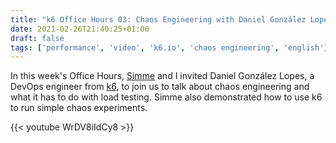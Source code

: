 ```yaml
---
title: "k6 Office Hours 03: Chaos Engineering with Daniel González Lopes"
date: 2021-02-26T21:40:25+01:00
draft: false
tags: ['performance', 'video', 'k6.io', 'chaos engineering', 'english']
---
```


In this week's Office Hours, [Simme](https://simme.dev) and I invited Daniel González Lopes, a DevOps engineer from [k6](https://k6.io), to join us to talk about chaos engineering and what it has to do with load testing. Simme also demonstrated how to use k6 to run simple chaos experiments.

{{< youtube WrDV8iIdCy8 >}}